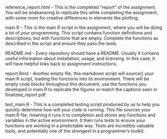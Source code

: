 reference_report.html - This is the completed “report” of the assignment. You will be endeavoring to replicate this while completing the assignment, with some room for creative differences in elements like plotting.

main.R - This is the main R script in the assignment, where you will be doing a lot of your programming. This script contains function definitions and descriptions, but with functions that are empty. Complete the functions as described in the script and ensure they pass the tests.

README.md - Every repository should have a README. Usually it contains useful information about installation, usage, and licensing. In this case, it will have helpful links back to assignment instructions.

report.Rmd - Another empty file, this markdown script will source() your main.R script, loading the functions into its environment. There will be empty code blocks throughout this document, use the functions you developed in main.R to replicate the figures or match the captions seen in finalized_report.pdf.

test_main.R - This is a completed testing script produced by us to help you quickly determine how will your code is running. This file sources your main.R file, meaning it runs it to completion and stores any functions and variables in the active environment. It then runs tests to ensure your functions are working in a predictable way. Tests are incredibly valuable tools, and potentially one of the strongest in a programmer’s toolkit.
